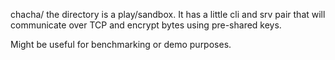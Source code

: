 chacha/ the directory is a play/sandbox. It
has a little cli and srv pair that
will communicate over TCP and
encrypt bytes using pre-shared keys.

Might be useful for benchmarking or demo purposes.

